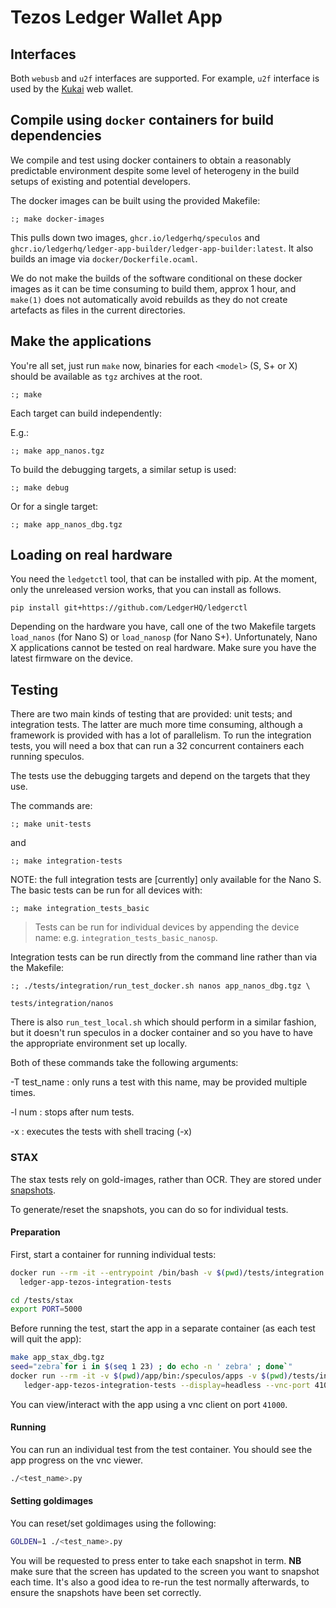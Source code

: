 # Tezos Ledger Wallet App

## Interfaces

Both `webusb` and `u2f` interfaces are supported. For example, `u2f` interface is used by the [Kukai](https://wallet.kukai.app/connect-ledger) web wallet.

## Compile using `docker` containers for build dependencies

We compile and test using docker containers to obtain a reasonably
predictable environment despite some level of heterogeny in the build
setups of existing and potential developers.

The docker images can be built using the provided Makefile:

```
:; make docker-images
```

This pulls down two images, `ghcr.io/ledgerhq/speculos` and
`ghcr.io/ledgerhq/ledger-app-builder/ledger-app-builder:latest`.  It
also builds an image via `docker/Dockerfile.ocaml`.

We do not make the builds of the software conditional on these docker
images as it can be time consuming to build them, approx 1 hour, and
`make(1)` does not automatically avoid rebuilds as they do not create
artefacts as files in the current directories.

## Make the applications

You're all set, just run `make` now, binaries for each `<model>` (S, S+
or X) should be available as `tgz` archives at the root.

```
:; make
```

Each target can build independently:

E.g.:

```
:; make app_nanos.tgz
```

To build the debugging targets, a similar setup is used:

```
:; make debug
```

Or for a single target:

```
:; make app_nanos_dbg.tgz
```

## Loading on real hardware

You need the `ledgetctl` tool, that can be installed with pip. At the
moment, only the unreleased version works, that you can install as
follows.

```
pip install git+https://github.com/LedgerHQ/ledgerctl
```

Depending on the hardware you have, call one of the two Makefile
targets `load_nanos` (for Nano S) or `load_nanosp` (for Nano S+).
Unfortunately, Nano X applications cannot be tested on real hardware.
Make sure you have the latest firmware on the device.

## Testing

There are two main kinds of testing that are provided: unit tests; and
integration tests.  The latter are much more time consuming, although
a framework is provided with has a lot of parallelism.  To run the
integration tests, you will need a box that can run a 32 concurrent
containers each running speculos.

The tests use the debugging targets and depend on the targets that
they use.

The commands are:

```
:; make unit-tests
```

and

```
:; make integration-tests
```

NOTE: the full integration tests are [currently] only available for the Nano S. The basic tests can be run for all
devices with:

```
:; make integration_tests_basic
```

> Tests can be run for individual devices by appending the device name: e.g. `integration_tests_basic_nanosp`.

Integration tests can be run directly from the command line rather than
via the Makefile:


```
:; ./tests/integration/run_test_docker.sh nanos app_nanos_dbg.tgz \
                                                tests/integration/nanos
```

There is also `run_test_local.sh` which should perform in a similar
fashion, but it doesn't run speculos in a docker container and so you
have to have the appropriate environment set up locally.

Both of these commands take the following arguments:

-T test_name
: only runs a test with this name, may be provided multiple times.

-l num
: stops after num tests.

-x
: executes the tests with shell tracing (-x)

### STAX

The stax tests rely on gold-images, rather than OCR. They are stored under [snapshots](./tests/integration/stax/snapshots).

To generate/reset the snapshots, you can do so for individual tests.

#### Preparation

First, start a container for running individual tests:

```sh
docker run --rm -it --entrypoint /bin/bash -v $(pwd)/tests/integration:/tests --network host \
  ledger-app-tezos-integration-tests

cd /tests/stax
export PORT=5000
```

Before running the test, start the app in a separate container (as each test will quit the app):

```sh
make app_stax_dbg.tgz
seed="zebra`for i in $(seq 1 23) ; do echo -n ' zebra' ; done`"
docker run --rm -it -v $(pwd)/app/bin:/speculos/apps -v $(pwd)/tests/integration:/tests --network host \
   ledger-app-tezos-integration-tests --display=headless --vnc-port 41000 --seed "$seed" -m stax apps/app.elf
```

You can view/interact with the app using a vnc client on port `41000`.

#### Running

You can run an individual test from the test container. You should see the app progress on the vnc viewer.

```sh
./<test_name>.py
```

#### Setting goldimages

You can reset/set goldimages using the following:

```sh
GOLDEN=1 ./<test_name>.py
```

You will be requested to press enter to take each snapshot in term.
**NB** make sure that the screen has updated to the screen you want to snapshot each time. It's also a good idea to
re-run the test normally afterwards, to ensure the snapshots have been set correctly.
